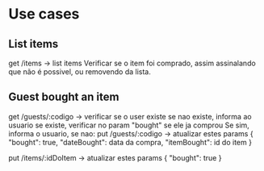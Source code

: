 # Use cases

## List items

get /items -> list items
Verificar se o item foi comprado, assim assinalando que não é possivel, ou removendo da lista.

## Guest bought an item

get /guests/:codigo -> verificar se o user existe
se nao existe, informa ao usuario
se existe, verificar no param "bought" se ele ja comprou
Se sim, informa o usuario,
se nao:
put /guests/:codigo ->
atualizar estes params
{
"bought": true,
"dateBought": data da compra,
"itemBought": id do item
}

put /items/:idDoItem ->
atualizar estes params
{
"bought": true
}
